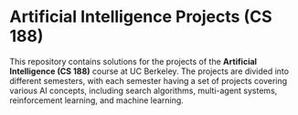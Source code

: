 # Artificial Intelligence Projects (CS 188)

This repository contains solutions for the projects of the **Artificial Intelligence (CS 188)** course at UC Berkeley. The projects are divided into different semesters, with each semester having a set of projects covering various AI concepts, including search algorithms, multi-agent systems, reinforcement learning, and machine learning.